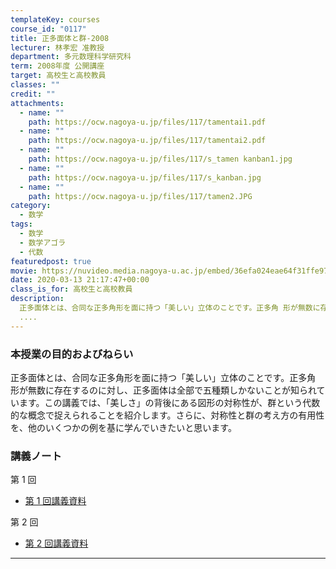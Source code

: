 ```yaml
---
templateKey: courses
course_id: "0117"
title: 正多面体と群-2008
lecturer: 林孝宏 准教授
department: 多元数理科学研究科
term: 2008年度 公開講座
target: 高校生と高校教員
classes: ""
credit: ""
attachments:
  - name: ""
    path: https://ocw.nagoya-u.jp/files/117/tamentai1.pdf
  - name: ""
    path: https://ocw.nagoya-u.jp/files/117/tamentai2.pdf
  - name: ""
    path: https://ocw.nagoya-u.jp/files/117/s_tamen kanban1.jpg
  - name: ""
    path: https://ocw.nagoya-u.jp/files/117/s_kanban.jpg
  - name: ""
    path: https://ocw.nagoya-u.jp/files/117/tamen2.JPG
category:
  - 数学
tags:
  - 数学
  - 数学アゴラ
  - 代数
featuredpost: true
movie: https://nuvideo.media.nagoya-u.ac.jp/embed/36efa024eae64f31ffe97aa878339d46268d1129
date: 2020-03-13 21:17:47+00:00
class_is_for: 高校生と高校教員
description:
  正多面体とは、合同な正多角形を面に持つ「美しい」立体のことです。正多角 形が無数に存在するのに対し、正多面体は全部で五種類しかないことが知られています。この講義では、「美しさ」の背後にある図形の対称性が、群という代数的な概念で捉えられることを紹介します。さらに、対称性と群の考え方の有用性を、他のいくつかの例を基に学んでいきたいと思います。
  ....
---
```


### 本授業の目的およびねらい

正多面体とは、合同な正多角形を面に持つ「美しい」立体のことです。正多角 形が無数に存在するのに対し、正多面体は全部で五種類しかないことが知られています。この講義では、「美しさ」の背後にある図形の対称性が、群という代数的な概念で捉えられることを紹介します。さらに、対称性と群の考え方の有用性を、他のいくつかの例を基に学んでいきたいと思います。

### 講義ノート

第 1 回

- [第 1 回講義資料](https://ocw.nagoya-u.jp/files/117/tamentai1.pdf)

第 2 回

- [第 2 回講義資料](https://ocw.nagoya-u.jp/files/117/tamentai2.pdf)

---
